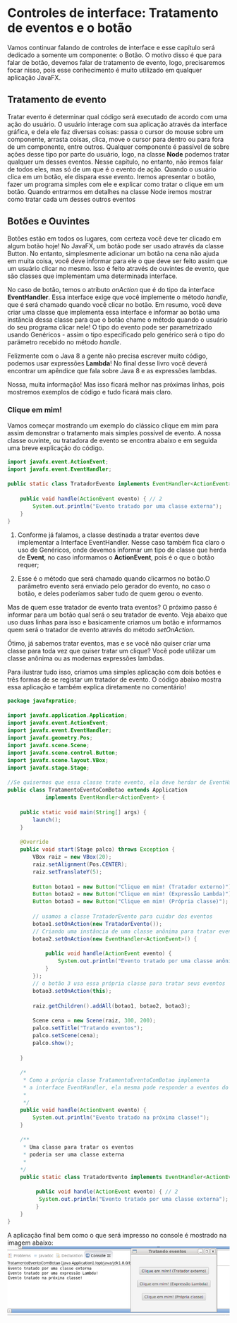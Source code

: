 # Controles de interface: Tratamento de eventos e o botão

Vamos continuar falando de controles de interface e esse capítulo será dedicado a somente um componente: o Botão. O motivo disso é que para falar de botão, devemos falar de tratamento de evento, logo, precisaremos focar nisso, pois esse conhecimento é muito utilizado em qualquer aplicação JavaFX.

## Tratamento de evento

Tratar evento é determinar qual código será executado de acordo com uma ação do usuário. O usuário interage com sua aplicação através da interface gráfica, e dela ele faz diversas coisas: passa o cursor do mouse sobre um componente, arrasta coisas, clica, move o cursor para dentro ou para fora de um componente, entre outros. Qualquer componente é passível de sobre ações desse tipo por parte do usuário, logo, na classe **Node** podemos tratar qualquer um desses eventos. Nesse capítulo, no entanto, não iremos falar de todos eles, mas só de um que é o evento de ação. Quando o usuário clica em um botão, ele dispara esse evento. Iremos apresentar o botão, fazer um programa simples com ele e explicar como tratar o clique em um botão. Quando entrarmos em detalhes na classe Node iremos mostrar como tratar cada um desses outros eventos

## Botões e Ouvintes

Botões estão em todos os lugares, com certeza você deve ter clicado em algum botão hoje! No JavaFX, um botão pode ser usado através da classe Button. No entanto, simplesmente adicionar um botão na cena não ajuda em muita coisa, você deve informar para ele o que deve ser feito assim que um usuário clicar no mesmo. Isso é feito através de ouvintes de evento, que são classes que implementam uma determinada interface.

No caso de botão, temos o atributo *onAction* que é do tipo da interface **EventHandler**. Essa interface exige que você implemente o método *handle*, que é será chamado quando você clicar no botão. Em resumo, você deve criar uma classe que implementa essa interface e informar ao botão uma instância dessa classe para que o botão chame o método quando o usuário do seu programa clicar nele! O tipo do evento pode ser parametrizado usando Genéricos - assim o tipo especificado pelo genérico será o tipo do parämetro recebido no método *handle*.

Felizmente com o Java 8 a gente não precisa escrever muito código, podemos usar expressões **Lambda**! No final desse livro você deverá encontrar um apêndice que fala sobre Java 8 e as expressões lambdas.

Nossa, muita informação! Mas isso ficará melhor nas próximas linhas, pois mostremos exemplos de código e tudo ficará mais claro.

### Clique em mim!

Vamos começar mostrando um exemplo do clássico clique em mim para assim demonstrar o tratamento mais simples possível de evento. A nossa classe ouvinte, ou tratadora de evento se encontra abaixo e em seguida uma breve explicação do código.

```java
import javafx.event.ActionEvent;
import javafx.event.EventHandler;

public static class TratadorEvento implements EventHandler<ActionEvent> { // 1

	public void handle(ActionEvent evento) { // 2
		System.out.println("Evento tratado por uma classe externa");
	}
}
```

1. Conforme já falamos, a classe destinada a tratar eventos deve implementar a Interface EventHandler. Nesse caso também fica claro o uso de Genéricos, onde devemos informar um tipo de classe que herda de **Event**, no caso informamos o **ActionEvent**, pois é o que o botão requer;

2. Esse é o método que será chamado quando clicarmos no botão.O parâmetro evento será enviado pelo gerador do evento, no caso o botão, e deles poderíamos saber tudo de quem gerou o evento.

Mas de quem esse tratador de evento trata eventos? O próximo passo é informar para um botão qual será o seu tratador de evento. Veja abaixo que uso duas linhas para isso e basicamente criamos um botão e informamos quem será o tratador de evento através do método *setOnAction*.

Ótimo, já sabemos tratar eventos, mas e se você não quiser criar uma classe para toda vez que quiser tratar um clique? Você pode utilizar um classe anônima ou as modernas expressões lambdas.

Para ilustrar tudo isso, criamos uma simples aplicação com dois botões e três formas de se registar um tratador de evento. O código abaixo mostra essa aplicação e também explica diretamente no comentário!


```java
package javafxpratico;

import javafx.application.Application;
import javafx.event.ActionEvent;
import javafx.event.EventHandler;
import javafx.geometry.Pos;
import javafx.scene.Scene;
import javafx.scene.control.Button;
import javafx.scene.layout.VBox;
import javafx.stage.Stage;

//Se quisermos que essa classe trate evento, ela deve herdar de EventHandler
public class TratamentoEventoComBotao extends Application 
			implements EventHandler<ActionEvent> {

	public static void main(String[] args) {
		launch();
	}

	@Override
	public void start(Stage palco) throws Exception {
		VBox raiz = new VBox(20);
		raiz.setAlignment(Pos.CENTER);
		raiz.setTranslateY(5);

		Button botao1 = new Button("Clique em mim! (Tratador externo)");
		Button botao2 = new Button("Clique em mim! (Expressão Lambda)");
		Button botao3 = new Button("Clique em mim! (Própria classe)");

		// usamos a classe TratadorEvento para cuidar dos eventos
		botao1.setOnAction(new TratadorEvento());
		// Criando uma instância de uma classe anônima para tratar evento
		botao2.setOnAction(new EventHandler<ActionEvent>() {

			public void handle(ActionEvent evento) {
				System.out.println("Evento tratado por uma classe anônima!");
			}
		});
		// o botão 3 usa essa própria classe para tratar seus eventos
		botao3.setOnAction(this);

		raiz.getChildren().addAll(botao1, botao2, botao3);

		Scene cena = new Scene(raiz, 300, 200);
		palco.setTitle("Tratando eventos");
		palco.setScene(cena);
		palco.show();

	}

	/* 
	 * Como a própria classe TratamentoEventoComBotao implementa 
	 * a interface EventHandler, ela mesma pode responder a eventos do botão
	 * 
	 */
	public void handle(ActionEvent evento) {
		System.out.println("Evento tratado na próxima classe!");
	}
	
    /**
	 * Uma classe para tratar os eventos 
	 * poderia ser uma classe externa
	 *
	*/
	public static class TratadorEvento implements EventHandler<ActionEvent> { // 1

		 public void handle(ActionEvent evento) { // 2
		  System.out.println("Evento tratado por uma classe externa");
		 }
	}
}
```

A aplicação final bem como o que será impresso no console é mostrado na imagem abaixo:
![](../imagens/telas/tratando_eventos.png)